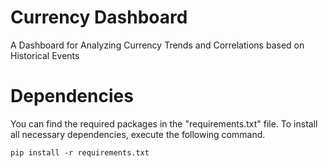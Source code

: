# Currency Dashboard
A Dashboard for Analyzing Currency Trends and Correlations based on Historical Events

# Dependencies
You can find the required packages in the "requirements.txt" file. To install all necessary dependencies, execute the following command.
```
pip install -r requirements.txt
```